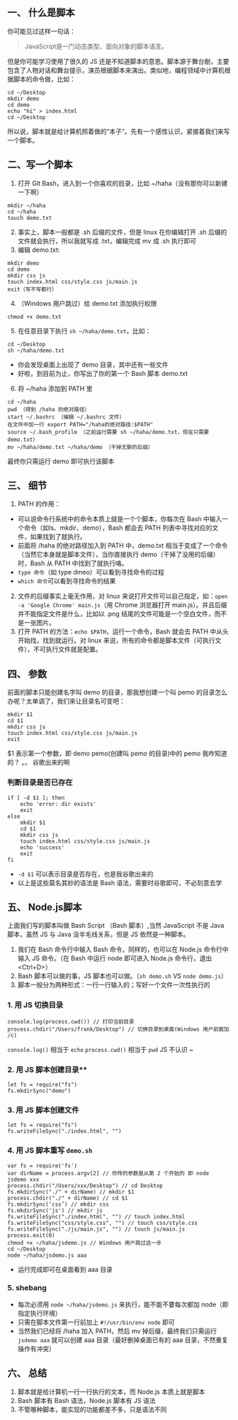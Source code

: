 ## 一、 什么是脚本
你可能见过这样一句话：
>JavaScript是一门动态类型、面向对象的脚本语言。

但是你可能学习使用了很久的 JS 还是不知道脚本的意思。脚本源于舞台剧，主要包含了人物对话和舞台提示，演员根据脚本来演出。类似地，编程领域中计算机根据脚本的命令做，比如：
```
cd ~/Desktop
mkdir demo
cd demo
echo "hi" > index.html
cd ~/Desktop    
```
所以说，脚本就是给计算机照着做的“本子”。先有一个感性认识，紧接着我们来写一个脚本。

## 二、写一个脚本
1. 打开 Git Bash，进入到一个你喜欢的目录，比如 ~/haha（没有那你可以新建一下啊）
```
mkdir ~/haha
cd ~/haha
touch demo.txt
```
2. 事实上，脚本一般都是 .sh 后缀的文件，但是 linux 在你编辑打开 .sh 后缀的文件就会执行，所以我就写成 .txt，编辑完成 mv 成 .sh 执行即可
3. 编辑 demo.txt:
```
mkdir demo
cd demo
mkdir css js
touch index.html css/style.css js/main.js
exit（写不写都行）
```
4. （Windows 用户跳过）给 demo.txt 添加执行权限
```
chmod +x demo.txt
```
5. 在任意目录下执行 ```sh ~/haha/demo.txt```，比如：
```
cd ~/Desktop
sh ~/haha/demo.txt
```
- 你会发现桌面上出现了 demo 目录，其中还有一些文件
- 好啦，到目前为止，你写出了你的第一个 Bash 脚本 demo.txt

6. 将 ~/haha 添加到 PATH 里
```
cd ~/haha 
pwd （得到 /haha 的绝对路径）
start ~/.bashrc （编辑 ~/.bashrc 文件）
在文件中加一行 export PATH="/haha的绝对路径:$PATH"
source ~/.bash_profile （之前运行需要 sh ~/haha/demo.txt，现在只需要 demo.txt）
mv ~/haha/demo.txt ~/haha/demo （干掉无聊的后缀）
```
最终你只需运行 demo 即可执行该脚本

## 三、 细节
1. PATH 的作用：
- 可以说命令行系统中的命令本质上就是一个个脚本，你每次在 Bash 中输入一个命令（如ls、mkdir、demo），Bash 都会去 PATH 列表中寻找对应的文件，如果找到了就执行。
- 前面将 /haha 的绝对路径加入到 PATH 中，demo.txt 相当于变成了一个命令（当然它本身就是脚本文件），当你直接执行 demo（干掉了没用的后缀）时，Bash 从 PATH 中找到了就执行咯。
- ```type 命令```（如 type dmeo）可以看到寻找命令的过程
- ```which 命令```可以看到寻找命令的结果

2. 文件的后缀事实上毫无作用，对 linux 来说打开文件可以自己指定，如：```open -a 'Google Chrome' main.js```（用 Chrome 浏览器打开 main.js）。并且后缀并不能指定文件是什么，比如以 .png 结尾的文件可能是一个空白文件，而不是一张图片。
3. 打开 PATH 的方法：```echo $PATH```，运行一个命令，Bash 就会去 PATH 中从头开始找，找到就运行。对 linux 来说，所有的命令都是脚本文件（可执行文件），不可执行文件就是配置。

## 四、 参数
前面的脚本只能创建名字叫 demo 的目录，那我想创建一个叫 pemo 的目录怎么办呢？太单调了，我们来让目录名可变吧：
```
mkdir $1
cd $1
mkdir css js
touch index.html css/style.css js/main.js
exit
```
$1 表示第一个参数，即 demo pemo(创建叫 pemo 的目录)中的 pemo 
我咋知道的？
。。
谷歌出来的啊

### 判断目录是否已存在
```
if [ -d $1 ]; then
    echo 'error: dir exists'
    exit
else 
    mkdir $1
    cd $1
    mkdir css js
    touch index.html css/style.css js/main.js
    echo 'success'
    exit
fi
```
- `-d $1` 可以表示目录是否存在，也是我谷歌出来的
- 以上是这些莫名其妙的语法是 Bash 语法，需要时谷歌即可，不必刻意去学

## 五、 Node.js脚本
上面我们写的脚本叫做 Bash Script （Bash 脚本）,当然 JavaScript 不是 Java 脚本，虽然 JS 与 Java 没半毛线关系，但是 JS 依然是一种脚本。
1. 我们在 Bash 命令行中输入 Bash 命令，同样的，也可以在 Node.js 命令行中输入 JS 命令。（在 Bash 中运行 node 即可进入 Node.js 命令行，退出<Ctrl+D>）
2. Bash 脚本可以做的事，JS 脚本也可以做。（`sh demo.sh` VS `node demo.js`） 
3. 脚本一般分为两种形式：一行一行输入的；写好一个文件一次性执行的

### 1. 用 JS 切换目录
```
console.log(process.cwd()) // 打印当前目录
process.chdir("/Users/frank/Desktop") // 切换目录到桌面(Windows 用户前面加 /c)
```
```console.log()``` 相当于 ```echo```
```process.cwd()``` 相当于 ```pwd```
JS 不认识 ~

### 2. 用 JS 脚本创建目录**
```
let fs = require("fs")
fs.mkdirSync("demo")
```

### 3. 用 JS 脚本创建文件
```
let fs = require("fs")
fs.writeFileSync("./index.html", "")
```

### 4. 用 JS 脚本重写 `demo.sh`
```
var fs = require('fs')
var dirName = process.argv[2] // 你传的参数是从第 2 个开始的 即 node jsdemo xxx
process.chdir("/Users/xxx/Desktop") // cd Desktop
fs.mkdirSync("./" + dirName) // mkdir $1
process.chdir("./" + dirName) // cd $1
fs.mkdirSync(‘css’) // mkdir css
fs.mkdirSync('js') // mkdir js
fs.writeFileSync("./index.html", "") // touch index.html
fs.writeFileSync("css/style.css", "") // touch css/style.css
fs.writeFileSync("./js/main.js", "") // touch js/main.js
process.exit(0)
chmod +x ~/haha/jsdemo.js // Windows 用户跳过这一步
cd ~/Desktop
node ~/haha/jsdemo.js aaa
```
- 运行完成即可在桌面看到 aaa 目录

### 5. shebang
- 每次必须用 `node ~/haha/jsdemo.js` 来执行，能不能不要每次都加 node（即指定执行环境）
- 只需在脚本文件第一行前加上 `#!/usr/bin/env node` 即可
- 当然我们已经将 /haha 加入 PATH，然后 mv 掉后缀，最终我们只需运行 `jsdemo aaa` 就可以创建 aaa 目录（最好删掉桌面已有的 aaa 目录，不然重复操作有冲突）

## 六、 总结
1. 脚本就是给计算机一行一行执行的文本，而 Node.js 本质上就是脚本
2. Bash 脚本有 Bash 语法，Node.js 脚本有 JS 语法
3. 不管哪种脚本，能实现的功能都差不多，只是语法不同